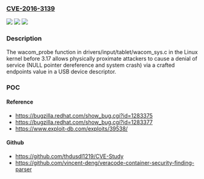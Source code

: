 ### [CVE-2016-3139](https://cve.mitre.org/cgi-bin/cvename.cgi?name=CVE-2016-3139)
![](https://img.shields.io/static/v1?label=Product&message=n%2Fa&color=blue)
![](https://img.shields.io/static/v1?label=Version&message=n%2Fa&color=blue)
![](https://img.shields.io/static/v1?label=Vulnerability&message=n%2Fa&color=brighgreen)

### Description

The wacom_probe function in drivers/input/tablet/wacom_sys.c in the Linux kernel before 3.17 allows physically proximate attackers to cause a denial of service (NULL pointer dereference and system crash) via a crafted endpoints value in a USB device descriptor.

### POC

#### Reference
- https://bugzilla.redhat.com/show_bug.cgi?id=1283375
- https://bugzilla.redhat.com/show_bug.cgi?id=1283377
- https://www.exploit-db.com/exploits/39538/

#### Github
- https://github.com/thdusdl1219/CVE-Study
- https://github.com/vincent-deng/veracode-container-security-finding-parser

